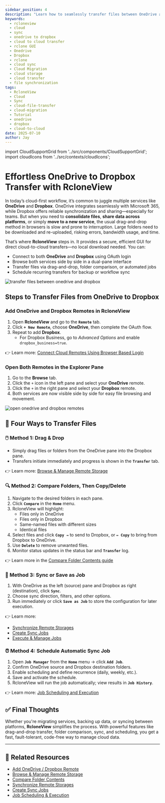 ```yaml
---
sidebar_position: 4
description: "Learn how to seamlessly transfer files between OneDrive and Dropbox using RcloneView’s GUI features: drag‑and‑drop, comparisons, sync, scheduling, and cloud‑to‑cloud efficiency."
keywords:
  - rcloneview
  - cloud
  - sync
  - onedrive to dropbox
  - cloud to cloud transfer
  - rclone GUI
  - Onedrive
  - Dropbox
  - rclone
  - cloud sync
  - Cloud Migration
  - cloud storage
  - cloud transfer
  - file synchronization
tags:
  - RcloneView
  - Cloud
  - Sync
  - cloud-file-transfer
  - cloud-migration
  - Tutorial
  - onedrive
  - dropbox
  - cloud-to-cloud
date: 2025-07-10
author: Jay
---
```

import CloudSupportGrid from '../src/components/CloudSupportGrid';
import cloudIcons from '../src/contexts/cloudIcons';

# Effortless OneDrive to Dropbox Transfer with RcloneView

In today’s cloud-first workflow, it’s common to juggle multiple services like **OneDrive** and **Dropbox**. OneDrive integrates seamlessly with Microsoft 365, while Dropbox offers reliable synchronization and sharing—especially for teams. But when you need to **consolidate files**, **share data across platforms**, or simply **move to a new service**, the usual drag-and-drop method in browsers is slow and prone to interruption. Large folders need to be downloaded and re-uploaded, risking errors, bandwidth usage, and time.

That’s where **RcloneView** steps in. It provides a secure, efficient GUI for direct cloud-to-cloud transfers—no local download needed. You can:

- Connect to both **OneDrive** and **Dropbox** using OAuth login  
- Browse both services side by side in a dual-pane interface  
- Transfer files via drag-and-drop, folder comparison, or automated jobs  
- Schedule recurring transfers for backup or workflow sync  

<img src="/support/images/en/tutorials/transfer-files-between-onedrive-and-dropbox.png" alt="transfer files between onedrive and dropbox" class="img-medium img-center" />

## Steps to Transfer Files from OneDrive to Dropbox

### Add OneDrive and Dropbox Remotes in RcloneView  
1. Open **RcloneView** and go to the **`Remote`** tab.  
2. Click **`+ New Remote`**, choose **OneDrive**, then complete the OAuth flow.  
3. Repeat to add **Dropbox**.  
   - For Dropbox Business, go to *Advanced Options* and enable `dropbox_business=true`.

👉 Learn more: [Connect Cloud Remotes Using Browser Based Login](/support/howto/remote-storage-connection-settings/add-oath-online-login)

### Open Both Remotes in the Explorer Pane  
1. Go to the **Browse** tab.  
2. Click the `+` icon in the left pane and select your **OneDrive** remote.  
3. Click the `+` in the right pane and select your **Dropbox** remote.  
4. Both services are now visible side by side for easy file browsing and movement.

<img src="/support/images/en/tutorials/open-onedrive-and-dropbox-remotes.png" alt="open onedrive and dropbox remotes" class="img-medium img-center" />

## 🔄 Four Ways to Transfer Files

### 🖱️ Method 1: Drag & Drop  
- Simply drag files or folders from the OneDrive pane into the Dropbox pane.  
- Transfers initiate immediately and progress is shown in the **`Transfer`** tab.

👉 Learn more: [Browse & Manage Remote Storage](/support/howto/rcloneview-basic/browse-and-manage-remote-storage)

### 🔍 Method 2: Compare Folders, Then Copy/Delete  
1. Navigate to the desired folders in each pane.  
2. Click **`Compare`** in the **`Home`** menu.  
3. RcloneView will highlight:  
   - Files only in OneDrive  
   - Files only in Dropbox  
   - Same-named files with different sizes  
   - Identical files  
1. Select files and click **`Copy →`** to send to Dropbox, or **`← Copy`** to bring from Dropbox to OneDrive.  
2. Use **`Delete`** to remove unwanted files.  
3. Monitor status updates in the status bar and **`Transfer`** log.

👉 Learn more in the [Compare Folder Contents guide](/support/howto/rcloneview-basic/compare-folder-contents)

### 🔁 Method 3: Sync or Save as Job  
1. With OneDrive as the left (source) pane and Dropbox as right (destination), click **`Sync`**.  
2. Choose sync direction, filters, and other options.  
3. Run immediately or click **`Save as Job`** to store the configuration for later execution.

 👉 Learn more:  
- [Synchronize Remote Storages](/support/howto/rcloneview-basic/synchronize-remote-storages)  
- [Create Sync Jobs](/support/howto/rcloneview-basic/create-sync-jobs)  
- [Execute & Manage Jobs](/support/howto/rcloneview-basic/execute-manage-job)


### ⏰ Method 4: Schedule Automatic Sync Job  
1. Open **`Job Manager`** from the **`Home`** menu → click **`Add Job`**.  
2. Confirm OneDrive source and Dropbox destination folders.  
3. Enable scheduling and define recurrence (daily, weekly, etc.).  
4. Save and activate the schedule.  
5. RcloneView will run the job automatically; view results in **`Job History`**.

👉 Learn more: [Job Scheduling and Execution](/support/howto/rcloneview-advanced/job-scheduling-and-execution)

## ✅ Final Thoughts  

Whether you're migrating services, backing up data, or syncing between platforms, **RcloneView** simplifies the process. With powerful features like drag-and-drop transfer, folder comparison, sync, and scheduling, you get a fast, fault-tolerant, code-free way to manage cloud data.

---

## 🔗 Related Resources  

- [Add OneDrive / Dropbox Remote](/support/howto/remote-storage-connection-settings/add-oath-online-login#quick-setup-guide)  
- [Browse & Manage Remote Storage](/support/howto/rcloneview-basic/browse-and-manage-remote-storage)  
- [Compare Folder Contents](/support/howto/rcloneview-basic/compare-folder-contents)  
- [Synchronize Remote Storages](/support/howto/rcloneview-basic/synchronize-remote-storages)  
- [Create Sync Jobs](/support/howto/rcloneview-basic/create-sync-jobs)  
- [Job Scheduling & Execution](/support/howto/rcloneview-advanced/job-scheduling-and-execution)


<CloudSupportGrid />
